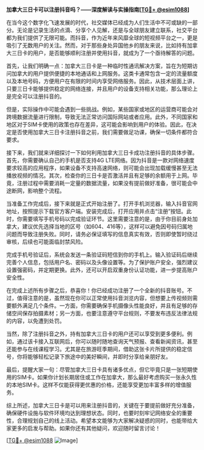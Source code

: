 **加拿大三日卡可以注册抖音吗？——深度解读与实操指南[[TG💪+ @esim1088](https://t.me/s/esim1088)]**

在当今这个数字化飞速发展的时代，社交媒体已经成为人们生活中不可或缺的一部分。无论是记录生活的点滴、分享个人见解，还是与全球朋友建立联系，社交平台都为我们提供了无限可能。而抖音，作为近年来风靡全球的短视频平台之一，更是吸引了无数用户的关注。然而，对于那些身处异国他乡的朋友来说，比如持有加拿大三日卡的用户，是否能够顺利注册并使用抖音，就成为了一个亟待解答的问题。

首先，让我们明确一点：加拿大三日卡是一种临时性通讯解决方案，旨在为短期访问加拿大的用户提供便捷的本地通话和上网服务。这类卡通常包含一定的流量额度以及本地号码，方便用户在有限的时间内享受网络服务。因此，从技术层面上讲，只要三日卡能够提供稳定的网络连接，并且用户的设备支持相关功能，那么理论上是完全可以注册抖音的。

但是，实际操作中可能会遇到一些挑战。例如，某些国家或地区的运营商可能会对跨境数据流量进行限制，导致无法正常访问国际网站或者应用。此外，不同国家和地区对于SIM卡使用的政策也存在差异，这可能会影响到用户的体验。因此，在决定是否使用加拿大三日卡注册抖音之前，我们需要做足功课，确保一切条件都符合要求。

接下来，我们就来详细探讨一下如何利用加拿大三日卡成功注册抖音的具体步骤。首先，你需要确认自己的手机是否支持4G LTE网络。因为抖音是一款对网络速度要求较高的应用程序，如果设备不支持高速网络，则可能会出现加载缓慢甚至无法播放视频的情况。其次，检查你的三日卡是否激活并且有足够的余额用于上网。毕竟，注册过程中需要消耗一定量的数据流量，如果没有提前做好准备，很可能会中途断网，影响整个流程。

当准备工作完成后，接下来就是正式开始注册了。打开手机浏览器，输入抖音官网地址，按照提示下载官方客户端。安装完成后，打开应用并点击“注册”按钮。此时，你需要填写手机号码以完成验证环节。这里需要注意的是，由于你目前身处加拿大，建议优先选择当地的区号（如604、416等），这样可以避免因号码归属地问题而导致注册失败。同时，请务必保证填写的信息真实有效，否则即使暂时绕过审核，后续也可能面临封禁风险。

完成手机号验证后，系统会发送一条验证码短信到你的手机上。输入验证码后继续完善个人信息，包括用户名、密码以及头像设置等。为了保护账户安全，强烈建议设置强密码，并定期更换。此外，还可以开启双重身份认证功能，进一步提高账户安全性。

在完成上述所有步骤之后，恭喜你！你已经成功注册了一个全新的抖音账号。不过，值得注意的是，虽然现在你可以正常使用抖音浏览内容，但想要上传视频则需要额外满足几个条件。一方面，你需要确保手机摄像头性能良好，并且有足够的存储空间保存拍摄素材；另一方面，也要注意遵守平台规则，不要发布违反法律法规的内容，以免遭到处罚。

当然，除了注册抖音之外，持有加拿大三日卡的用户还可以享受到更多便利。例如，通过该卡接入互联网后，你可以随时随地查询天气预报、查看新闻资讯，甚至还能参与在线课程学习。尤其是在旅游旺季期间，借助这张卡片所提供的稳定信号，你将能够轻松记录下旅途中的美好瞬间，并即时分享给亲朋好友。

最后，提醒大家一句：尽管加拿大三日卡具有诸多优点，但它毕竟只是一张短期使用的SIM卡。如果你计划长期居住或工作在加拿大，那么最好考虑购买一张永久性的本地SIM卡。这样不仅能获得更优惠的价格，还能享受更加丰富多样的增值服务。

综上所述，加拿大三日卡是可以用来注册抖音的，关键在于要提前做好充分准备，确保硬件设施与软件环境均达到理想状态。同时，也要时刻牢记网络安全的重要性，合理规划自己的线上活动。希望本文能够为大家解决疑惑的同时，也能带给大家更多的启发与帮助。如果你还有其他疑问，欢迎随时留言讨论！

[[TG💪+ @esim1088](https://t.me/s/esim1088) ![Image](https://i.postimg.cc/4NQfJmqS/Snipaste-2025-05-13-00-14-12.png)]